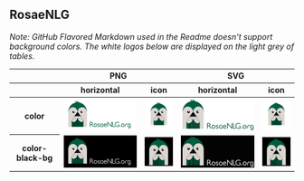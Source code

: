 ## RosaeNLG

*Note: GitHub Flavored Markdown used in the Readme doesn't support background colors. The white logos below are displayed on the light grey of tables.*

<table class="logos-table">
	<thead>
		<tr>
			<th></th>
			<th colspan="2">PNG</th>
			<th colspan="2">SVG</th>
		</tr>
		<tr>
			<th></th>
			<th>horizontal</th>
			<th>icon</th>
			<th>horizontal</th>
			<th>icon</th>
		</tr>
	</thead>	
    <tbody>
		<tr>
			<th>color</th>
			<td><a href="horizontal/color/RosaeNLG-horizontal-color.png" download><img src="horizontal/color/RosaeNLG-horizontal-color.png" width="200"></a></td>
			<td><a href="icon/color/RosaeNLG-icon-color.png" download><img src="icon/color/RosaeNLG-icon-color.png" width="75"></a></td>
			<td><a href="horizontal/color/RosaeNLG-horizontal-color.svg" download><img src="horizontal/color/RosaeNLG-horizontal-color.svg" width="200"></a></td>
			<td><a href="icon/color/RosaeNLG-icon-color.png" download><img src="icon/color/RosaeNLG-icon-color.png" width="75"></a></td>
		</tr>
		<tr>
			<th>color-black-bg</th>
			<td><a href="horizontal/color-black-bg/RosaeNLG-horizontal-color-blackbg.jpg" download><img src="horizontal/color-black-bg/RosaeNLG-horizontal-color-blackbg.jpg" width="200"></a></td>
			<td><a href="icon/color-black-bg/RosaeNLG-icon-color-blackBG.png" download><img src="icon/color-black-bg/RosaeNLG-icon-color-blackBG.png" width="75"></a></td>
			<td><a href="horizontal/color-black-bg/RosaeNLG-horizontal-color-blackbg.svg" download><img src="horizontal/color-black-bg/RosaeNLG-horizontal-color-blackbg.svg" width="200"></a></td>
			<td><a href="icon/color-black-bg/RosaeNLG-icon-color-blackBG.png" download><img src="icon/color-black-bg/RosaeNLG-icon-color-blackBG.png" width="75"></a></td>
		</tr>
	</tbody>	
</table>


